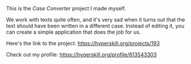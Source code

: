 This is the *Case Converter* project I made myself.


<p>We work with texts quite often, and it's very sad when it turns out that the text should have been written in a different case. Instead of editing it, you can create a simple application that does the job for us.</p>

Here's the link to the project: https://hyperskill.org/projects/193

Check out my profile: https://hyperskill.org/profile/613543303